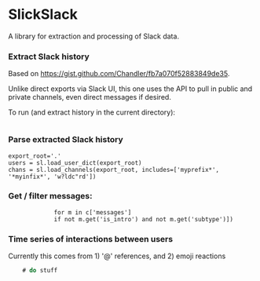 SlickSlack
======================================

A library for extraction and processing of Slack data.

### Extract Slack history

Based on https://gist.github.com/Chandler/fb7a070f52883849de35.

Unlike direct exports via Slack UI, this one uses the API to pull in public and private channels,
even direct messages if desired.

To run (and extract history in the current directory):

```python -m slickslack.extract --token='123token' [--dryRun=True] [--skipDirectMessages] [--skipPrivateChannels]
```

### Parse extracted Slack history

```import slickslack as sl
export_root='.'
users = sl.load_user_dict(export_root)
chans = sl.load_channels(export_root, includes=['myprefix*', '*myinfix*', 'w?ldc"rd'])
```

### Get / filter messages:

```msgs = sum([], [m for c in chans
             for m in c['messages']
             if not m.get('is_intro') and not m.get('subtype')])
```

### Time series of interactions between users

Currently this comes from 1) '@' references, and 2) emoji reactions

```for e in sl.iter_connections(msgs):
    # do stuff


